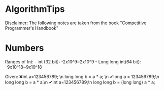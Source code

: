 # AlgorithmTips
Disclaimer: The following notes are taken from the book "Competitive Programmer's Handbook"
<h1>Numbers</h1>
Ranges of Int:
- int (32 bit): -2x10^9~2x10^9
- Long long int(64 bit): -9x10^18~9x10^18

Given:
❌int a=123456789; \n
long long b = a * a; \n
✔long a = 123456789;\n
long long b = a * a;\n
✔int a=123456789;\n
long long b = (long long) a * a;
